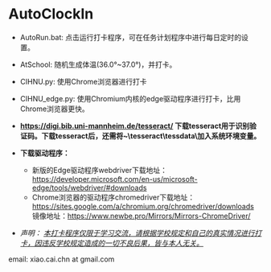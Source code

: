 # AutoClockIn


* AutoRun.bat:
  点击运行打卡程序，可在任务计划程序中进行每日定时的设置。
* AtSchool:
  随机生成体温(36.0°~37.0°)，并打卡。
  
* CIHNU.py:
  使用Chrome浏览器进行打卡

* CIHNU_edge.py:
  使用Chromium内核的edge驱动程序进行打卡，比用Chrome浏览器更快。

* **https://digi.bib.uni-mannheim.de/tesseract/ 下载tesseract用于识别验证码。下载tesseract后，还需将~\tesseract\tessdata\加入系统环境变量。**

* **下载驱动程序：**
  * 新版的Edge驱动程序webdriver下载地址：https://developer.microsoft.com/en-us/microsoft-edge/tools/webdriver/#downloads
  * Chrome浏览器的驱动程序chromedriver下载地址：https://sites.google.com/a/chromium.org/chromedriver/downloads
                                     镜像地址：https://www.newbe.pro/Mirrors/Mirrors-ChromeDriver/

* *声明：*
  <u>*本打卡程序仅限于学习交流，请根据学校规定和自己的真实情况进行打卡，因违反学校规定造成的一切不良后果，皆与本人无关。*</u>

email: xiao.cai.chn at gmail.com
